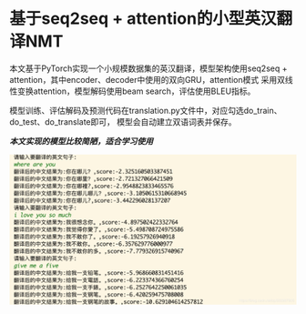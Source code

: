 # 基于seq2seq + attention的小型英汉翻译NMT


本文基于PyTorch实现一个小规模数据集的英汉翻译，模型架构使用seq2seq + attention，其中encoder、decoder中使用的双向GRU，attention模式
采用双线性变换attention，模型解码使用beam search，评估使用BLEU指标。


模型训练、评估解码及预测代码在translation.py文件中，对应勾选do_train、do_test、do_translate即可，
模型会自动建立双语词表并保存。


*****本文实现的模型比较简陋，适合学习使用*****

![avatar](image/nmt_0.png)

